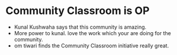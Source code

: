 # Community Classroom is OP

- Kunal Kushwaha says that this community is amazing.
- More power to kunal. love the work which your are doing for the community.
- om tiwari finds the Community Classroom initiative really great.
